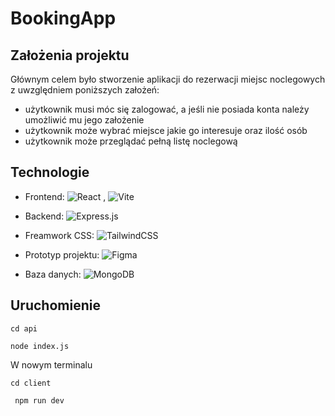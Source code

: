 # BookingApp

## Założenia projektu

 Głównym celem było stworzenie aplikacji do rezerwacji miejsc noclegowych z uwzględniem poniższych założeń: 

- użytkownik musi móc się zalogować, a jeśli nie posiada konta należy umożliwić mu jego założenie
- użytkownik może wybrać miejsce jakie go interesuje oraz ilość osób 
- użytkownik może przeglądać pełną listę noclegową

## Technologie

- Frontend: 	![React](https://img.shields.io/badge/react-%2320232a.svg?style=for-the-badge&logo=react&logoColor=%2361DAFB)   ,   ![Vite](https://img.shields.io/badge/vite-%23646CFF.svg?style=for-the-badge&logo=vite&logoColor=white)

- Backend: ![Express.js](https://img.shields.io/badge/express.js-%23404d59.svg?style=for-the-badge&logo=express&logoColor=%2361DAFB)

- Freamwork CSS: ![TailwindCSS](https://img.shields.io/badge/tailwindcss-%2338B2AC.svg?style=for-the-badge&logo=tailwind-css&logoColor=white)

- Prototyp projektu: ![Figma](https://img.shields.io/badge/figma-%23F24E1E.svg?style=for-the-badge&logo=figma&logoColor=white)

- Baza danych: ![MongoDB](https://img.shields.io/badge/MongoDB-%234ea94b.svg?style=for-the-badge&logo=mongodb&logoColor=white)

## Uruchomienie 
```
cd api
```

```
node index.js
```

W nowym terminalu
``` 
cd client
```

```
 npm run dev
 ```



